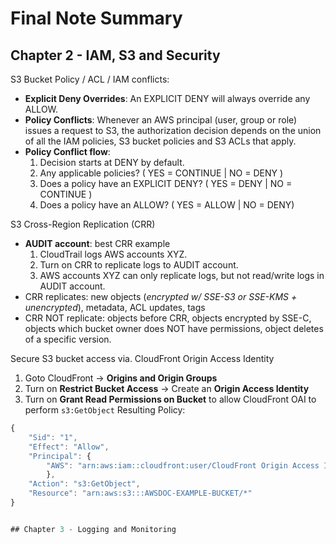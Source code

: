# Final Note Summary

## Chapter 2 - IAM, S3 and Security

S3 Bucket Policy / ACL / IAM conflicts:
* __Explicit Deny Overrides__: An EXPLICIT DENY will always override any ALLOW.
* __Policy Conflicts__: Whenever an AWS principal (user, group or role) issues a request to S3, the authorization decision depends on the union of all the IAM policies, S3 bucket policies and S3 ACLs that apply.
* __Policy Conflict flow__:
    1. Decision starts at DENY by default.
    2. Any applicable policies? ( YES = CONTINUE | NO = DENY )
    3. Does a policy have an EXPLICIT DENY? ( YES = DENY | NO = CONTINUE )
    4. Does a policy have an ALLOW? ( YES = ALLOW | NO = DENY)

S3 Cross-Region Replication (CRR)
* __AUDIT account__: best CRR example
    1. CloudTrail logs AWS accounts XYZ.
    2. Turn on CRR to replicate logs to AUDIT account.
    3. AWS accounts XYZ can only replicate logs, but not read/write logs in AUDIT account.
* CRR replicates: new objects (_encrypted w/ SSE-S3 or SSE-KMS + unencrypted_), metadata, ACL updates, tags
* CRR NOT replicate: objects before CRR, objects encrypted by SSE-C, objects which bucket owner does NOT have permissions, object deletes of a specific version.

Secure S3 bucket access via. CloudFront Origin Access Identity
1. Goto CloudFront -> __Origins and Origin Groups__
2. Turn on __Restrict Bucket Access__ -> Create an __Origin Access Identity__
3. Turn on __Grant Read Permissions on Bucket__ to allow CloudFront OAI to perform `s3:GetObject`
Resulting Policy:
```javascript
{
	"Sid": "1",
	"Effect": "Allow",
	"Principal": {
		"AWS": "arn:aws:iam::cloudfront:user/CloudFront Origin Access Identity EAF5XXXXXXXXX"
		},
	"Action": "s3:GetObject",
	"Resource": "arn:aws:s3:::AWSDOC-EXAMPLE-BUCKET/*"
}


## Chapter 3 - Logging and Monitoring